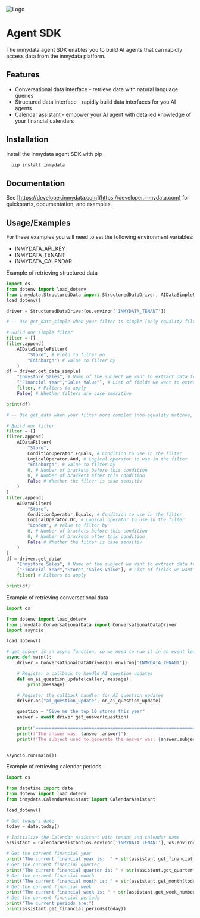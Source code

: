 
![Logo](https://inmydata.ai/hs-fs/hubfs/Horizontal-1.png?width=200&height=59&name=Horizontal-1.png)




# Agent SDK

The inmydata agent SDK enables you to build AI agents that can rapidly access data from the inmydata platform. 


## Features

- Conversational data interface - retrieve data with natural language queries
- Structured data interface - rapidly build data interfaces for you AI agents 
- Calendar assistant - empower your AI agent with detailed knowledge of your financial calendars


## Installation

Install the inmydata agent SDK with pip

```bash
  pip install inmydata
```
    
## Documentation

See [https://developer.inmydata.com](https://developer.inmydata.com) for quickstarts, documentation, and examples.


## Usage/Examples

For these examples you will need to set the following environment variables:

- INMYDATA_API_KEY
- INMYDATA_TENANT
- INMYDATA_CALENDAR

Example of retrieving structured data

```python
import os
from dotenv import load_dotenv
from inmydata.StructuredData import StructuredDataDriver, AIDataSimpleFilter, AIDataFilter, LogicalOperator, ConditionOperator
load_dotenv()

driver = StructuredDataDriver(os.environ['INMYDATA_TENANT'])

# -- Use get_data_simple when your filter is simple (only equality filters, no bracketing, no ORs, etc.)

# Build our simple filter
filter = []
filter.append(
    AIDataSimpleFilter(
        "Store", # Field to filter on
        "Edinburgh") # Value to filter by
    ) 
df = driver.get_data_simple(
    "Inmystore Sales", # Name of the subject we want to extract data from
    ["Financial Year","Sales Value"], # List of fields we want to extract
    filter, # Filters to apply
    False) # Whether filters are case sensitive

print(df)

# -- Use get_data when your filter more complex (non-equality matches, bracketing, ORs, etc.) --

# Build our filter
filter = [] 
filter.append(
    AIDataFilter(
        "Store",
        ConditionOperator.Equals, # Condition to use in the filter
        LogicalOperator.And, # Logical operator to use in the filter
        "Edinburgh", # Value to filter by
        0, # Number of brackets before this condition
        0, # Number of brackets after this condition
        False # Whether the filter is case sensitiv
    )
)
filter.append(
    AIDataFilter(
        "Store",
        ConditionOperator.Equals, # Condition to use in the filter
        LogicalOperator.Or, # Logical operator to use in the filter
        "London", # Value to filter by
        0, # Number of brackets before this condition
        0, # Number of brackets after this condition
        False # Whether the filter is case sensitiv
    )
)
df = driver.get_data(
    "Inmystore Sales", # Name of the subject we want to extract data from
    ["Financial Year","Store","Sales Value"], # List of fields we want to extract
    filter) # Filters to apply

print(df)
```

Example of retrieving conversational data

```python
import os

from dotenv import load_dotenv
from inmydata.ConversationalData import ConversationalDataDriver
import asyncio

load_dotenv()

# get_answer is an async function, so we need to run it in an event loop
async def main():
    driver = ConversationalDataDriver(os.environ['INMYDATA_TENANT'])

    # Register a callback to handle AI question updates
    def on_ai_question_update(caller, message):  
        print(message)

    # Register the callback handler for AI question updates
    driver.on("ai_question_update", on_ai_question_update) 

    question = "Give me the top 10 stores this year"
    answer = await driver.get_answer(question)
    
    print("=================================================================")
    print(f"The answer was: {answer.answer}")
    print(f"The subject used to generate the answer was: {answer.subject}")


asyncio.run(main())
```

Example of retrieving calendar periods

```python
import os

from datetime import date
from dotenv import load_dotenv
from inmydata.CalendarAssistant import CalendarAssistant

load_dotenv()

# Get today's date
today = date.today()

# Initialize the Calendar Assistant with tenant and calendar name
assistant = CalendarAssistant(os.environ['INMYDATA_TENANT'], os.environ['INMYDATA_CALENDAR'])

# Get the current financial year
print("The current financial year is:  " + str(assistant.get_financial_year(today)))
# Get the current financial quarter
print("The current financial quarter is: " + str(assistant.get_quarter(today)))
# Get the current financial month
print("The current financial month is: " + str(assistant.get_month(today)))
# Get the current financial week
print("The current financial week is: " + str(assistant.get_week_number(today)))
# Get the current financial periods
print("The current periods are:")
print(assistant.get_financial_periods(today))
```



